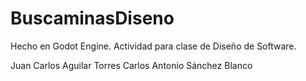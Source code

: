 # BuscaminasDiseno
Hecho en Godot Engine.
Actividad para clase de Diseño de Software.

Juan Carlos Aguilar Torres
Carlos Antonio Sánchez Blanco
